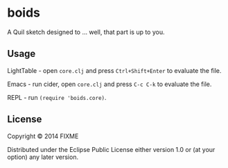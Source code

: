 # boids

A Quil sketch designed to ... well, that part is up to you.

## Usage

LightTable - open `core.clj` and press `Ctrl+Shift+Enter` to evaluate the file.

Emacs - run cider, open `core.clj` and press `C-c C-k` to evaluate the file.

REPL - run `(require 'boids.core)`.

## License

Copyright © 2014 FIXME

Distributed under the Eclipse Public License either version 1.0 or (at
your option) any later version.
